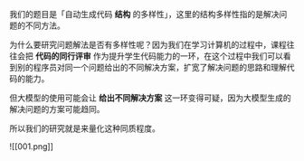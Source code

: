 我们的题目是「自动生成代码 **结构** 的多样性」，这里的结构多样性指的是解决问题的不同方法。

为什么要研究问题解法是否有多样性呢？因为我们在学习计算机的过程中，课程往往会把 **代码的同行评审** 作为提升学生代码能力的一环，在这个过程中我们可以看到别的程序员对同一个问题给出的不同解决方案，扩宽了解决问题的思路和理解代码的能力。

但大模型的使用可能会让 **给出不同解决方案** 这一环变得可疑，因为大模型生成的解决问题的方案可能趋同。

所以我们的研究就是来量化这种同质程度。

![[001.png]]
